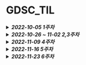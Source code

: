 # GDSC_TIL

<details><summary><strong><em>2022-10-05 1주차</em></strong></summary>
<h2><strong>나만의 자바 프로그램(클래스) 만들기 과제</strong></h2>

<pre><code>
- 클래스
- 캡슐화
- 접근제어자
- 상속
- Overriding
- Overloading
</code></pre>

- <h3><em><u>피드백</u></em></h3>

> 1.  현재 Alcohol 클래스가 일반 클래스라서 객체 생성이 가능한 상태인데,
>     price를 가지고 있지 않은 Alcohol 객체는 사용처를 찾기 힘들 것 같아서
>     Alcohol 클래스를 추상클래스로 정의하는 건 어떨까 싶습니다.
>
> 2.  Chamisul 클래스 대신, Soju 클래스를 선언하고 필드에 Chamisul이라는 이름을 넣는 건 어떨까 싶습니다.
>     판매하는 주류가 늘어났을 때 처음처럼.java, 청하.java 처럼 클래스가 과도하게 늘어날 수 있어 보입니다!

 </details>

<details><summary><strong><em>2022-10-26 ~ 11-02 2,3주차</em></strong></summary>
<h2><strong>주석으로 해당 코드에 대해 설명하기</strong></h2>

<pre><code>
1. More about JAVA
2. EOF
3. 예외 처리
4. 스레드
5. 어노테이션 
6. 제네릭 /2022-10-26
7. 컬렉션
8. 람다
9. 옵셔널
10. 스트림
</code></pre>

- <h3><em><u>피드백</u></em></h3>

 </details>

<details><summary><strong><em>2022-11-09 4주차</em></strong></summary>

<br>

> [과제 git 주소 ](https://github.com/LEEHYUNBOK/GDSC-Server-Assignment-03)

<h2><strong>학생, 과목, 수강 테이블 생성 후 join해서 출력하기</strong></h2>

- 구성

  - <B>Student 테이블</B>

    - 학번 : ID(int 타입) => primary key
    - 이름 : Name(varchar(30) 타입)
    - 생일 : birthday(date 타입)
      <br/>

  - <B>Subject 테이블</B>

    - 과목 코드 : ID(varchar(30) 타입) => primary key
    - 과목 명 : SubName(varchar(30) 타입)
    - 학과 명 : DepartmentName(varchar(30) 타입)
      <br/>

  - <B>Registration 테이블</B>
    - 학번 : StuID(int 타입)
      => primary key, Student 테이블의 외래키
    - 과목 코드 : SubID(varchar(30) 타입)
      => primary key, Subject 테이블의 외래키
    - 신청 날짜 : ApplicationDate(TIMESTAMP 타입)
      => Defalt를 현재 시간으로 지정
      (insert 사용 시 간단하게 날짜 입력을 할 수 있도록 지정)
      <br/>

- 관계
  - 한 학생이 여러 개의 과목을 수강할 수 있고 한 과목에 여러 학생이 수강될 수 있으므로 N:M관계
- 출력

  - Registration 테이블에서 Student 테이블, Subject 테이블을 Join하여 출력

- <h3><em><u>피드백</u></em></h3>

  > CASCADE 제약조건 좋네요
  > 👍👍👍
  > LG👍

</details>

<details><summary><strong><em>2022-11-16  5주차</em></strong></summary>
<h2><strong> 자기만의 웹사이트 만들기 </strong></h2>

> [실습 git 주소 ](https://github.com/LEEHYUNBOK/GDSC-BACK-SpringIntroduction-start)

> [과제 git 주소 ](https://github.com/GDSC-SKHU/GDSC-Server-Assignment-04)

- ### Description

  - 수업을 관리하고 확인할 수 있도록 만들어진 사이트입니다.
    어떠한 수업이 있는지 표 형식으로 확인 가능, 회원가입 및 로그인 구현,
    로그인 시 수업 삭제 기능, 수업 추가 기능을 구현하였습니다.

  - get "/" 요청 시 사전에 만들어 주었던 수업들(Subject 클래스) 값들과 유저(Member 클래스) 값을 추가해 주었습니다.
  - 회원가입 버튼을 누르게 된다면 수업 추가와 같은 방식으로 /signup으로 이동하면서 get "signup"이 요청됩니다. id와 비밀번호는 모두 모두 2글자~8글자 사이로 입력 해야하고 조건에 맞지 않다면 오류메시지가 출력됩니다. 조건이 맞으며 회원가입 버튼을 누른다면 post "/signup" 요청이 되면서 홈으로 redirect하게 되고 회원가입한 정보로 로그인한다면 성공적으로 작동하는 것을 확인할 수 있습니다.
  - 아이디 비밀번호를 입력하고 "로그인하기" 버튼을 누르게 되면 post "signin"이 요청됩니다. 여기서 로그인 여부를 판단합니다. 로그인 실패 시 "로그인 오류" 에러 메세지 출력합니다.
    (MemberService.java의 validate함수에서 유저가 없다면 오류 메세지 출력하도록 수정)
    ~~(Valid 어노테이션 사용하면 더 편할 것 같음=>문제는 사용법을 잘 모르겠음... 연습 필요...)~~
  - 로그인 완료 시 세션에 저장합니다. 그리고 수업 표 옆에 삭제 버튼이 생겨납니다.
  - 수업 표 위 input태그에 원하는 수업을 입력한다면 검색이 가능합니다.
  - 검색 태그 옆 추가 버튼을 누르게 된다면 url이 /subAdd으로 이동하면서 get "/subAdd" 요청이 됩니다. 과목 코드, 과목 이름, 전공명은 모두 2글자~8글자 사이로 입력 해야하고 조건에 맞지 않다면 오류메시지가 출력됩니다. 조건이 맞는다면 추가 버튼을 누릅니다. post "/subAdd" 요청이 되면서 홈으로 redirect하게 되고 수업 표에 추가되는 것을 확인할 수 있습니다.

- ### Question

  - 로그인 실패 시 valid어노테이션을 사용하려고 했지만 계속 실패하였습니다.
    결국 MemberService.java의 validate함수에서 정보 일치 여부를 판별한 후 컨트롤러에 보내도록 만들었습니다. 조금 더 어노테이션에 대해 알아보도록 하겠습니다.

- <h3><em><u>피드백</u></em></h3>

> ```javascript
> function getvalue() {
>   var query = document.getElementById('query').value
>   return '/?' + query
> }
> ```
>
> ```javascript
> function getvalue() {
>   var queryValue = document.getElementById('query').value
>   var queryName = document.getElementById('query').getAttribute('name')
>   return '/?' + queryName + '=' + queryValue
> }
> ```
>
> 폼태그 없이 조회버튼을 구현하려면 저렇게 쿼리스트링의 name, value값을 직접 가져와야 동작하네요!

> 저번에 잘못 말씀드렸던거같은데
> 메모리 저장소를 List가 아니라 Map으로 구현하여도 수정 가능해요!
> put, replace, remove 같은 메소드도 사용 가능하고 심지어 Map.get(key) 로 Subject 객체를 가져와서 setter만 써줘도 값이 변경됩니다!
> (Map에 등록된 참조값을 가져와서 변경했기 때문)
>
> ---
>
> 그리고 로그인 실패처리는 보통 **DB를 조회하는 과정**이 있어서
> 검증 라이브러리(@Valid)에서 제공하는 기능으로는 구현이 힘들 거에요
> (당연하게도, 검증 라이브러리 개발자가 성공회대 GDSC 회원이 어떤 DB에 어떤 데이터를 넣어놓을지 모르는 상태로 라이브러리를 개발했기 때문)
> 그래서 @Valid 어노테이션의 경우 요청값을 제한하는 정도로만 사용하고,
> 로그인처럼 **시스템 내부적인 검증**은 작성하신 코드처럼 예외상황에 대해 따로
> 에러 메시지를 반환하는 식으로 하는 것으로 알고 있습니다.

  </details>

<details><summary><strong><em>2022-11-23 6주차</em></strong></summary>
<h2><strong> JPA Practice </strong></h2>

> [과제 git 주소](https://github.com/LEEHYUNBOK/GDSC-Server-Assignment-05.git)

- ### Description

  - **Controller** _@RequestMapping("/api")_
    - **Team**
      - POST "/teams"
        -> **TeamService** save -> /api/teams/{id} URI 생성
      - GET "/teams"
        -> **TeamService** findAll
      - Get "/teams/{id}"
        -> **TeamService** findById({id})
      - PATCH "/teams/{id}"
        -> **TeamService** updateById({id})
      - DELETE "/teams/{id}"
        -> **TeamService** deleteById({id})
    - **Member**
      - POST "/teams/{id}/members"
        -> **MemberService** saveByTeamId({id}) -> // /api/members/{id} URI 생성
      - GET "/teams/{id}/members"
        -> **MemberService** findAllByTeamId({id})
      - Get "Members"
        -> **MemberService** findAll
      - GET "/members/{id}"
        -> **MemberService** findById({id})
      - PATCH "/members/{id}"
        -> **MemberService** updateById({id})
      - DELETE "/members/{id}"
        -> **MemberService** deleteById({id})

- ### Reference

> [RequestBody 어노테이션](https://2ham-s.tistory.com/294).
> [@Controller와 @RestController 차이](https://mangkyu.tistory.com/49)
> [[JPA] 양방향 연관관계](https://ict-nroo.tistory.com/122)
> [JPA의 공통 인터페이스, JpaRepository 의 기능과 구조](https://wonit.tistory.com/469)
> [Transactional 어노테이션](https://goddaehee.tistory.com/167)

- <h3><em><u>피드백</u></em></h3>

  > .
  > .

    </details>

<!--

<details><summary><strong><em>test ?주차</em></strong></summary>
<h2><strong> **** 제목 **** </strong></h2>

- <h3><em><u>피드백</u></em></h3>

  > .
  > .

    </details>

-->

